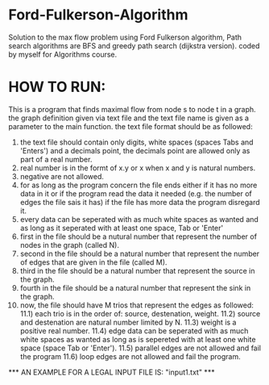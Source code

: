 # Ford-Fulkerson-Algorithm
Solution to the max flow problem using Ford Fulkerson algorithm, Path search algorithms are BFS and greedy path search (dijkstra version).
coded by myself for Algorithms course.


HOW TO RUN:
===========
This is a program that finds maximal flow from node s to node t in a graph.
the graph definition given via text file and the text file name is given as a parameter to the main function.
the text file format should be as followed:
1) the text file should contain only digits, white spaces (spaces Tabs and 'Enters')
and a decimals point, the decimals point are allowed only as part of a real number.
2) real number is in the formt of x.y or x when x and y is natural numbers.
3) negative are not allowed.
4) for as long as the program concern the file ends either if it has no more data in it or if the program read the data it needed
(e.g. the number of edges the file sais it has) if the file has more data the program disregard it.
5) every data can be seperated with as much white spaces as wanted and as long as it seperated with at least one space, Tab or 'Enter'
7) first in the file should be a nutural number that represent the number of nodes in the graph (called N).
8) second in the file should be a natural number that represent the number of edges that are given in the file (called M).
9) third in the file should be a natural number that represent the source in the graph.
10) fourth in the file should be a natural number that represent the sink in the graph.
11) now, the file should have M trios that represent the edges as followed:
11.1) each trio is in the order of: source, destenation, weight.
11.2) source and destenation are natural number limited by N.
11.3) weight is a positive real number.
11.4) edge data can be seperated with as much white spaces as wanted as long as is sepereted with at least one
white space (space Tab or 'Enter').
11.5) parallel edges are not allowed and fail the program
11.6) loop edges are not allowed and fail the program.

*** AN EXAMPLE FOR A LEGAL INPUT FILE IS: "input1.txt" ***
